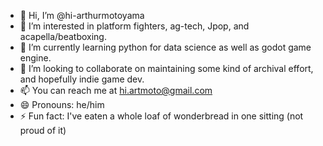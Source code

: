 - 👋 Hi, I’m @hi-arthurmotoyama
- 👀 I’m interested in platform fighters, ag-tech, Jpop, and acapella/beatboxing.
- 🌱 I’m currently learning python for data science as well as godot game engine.
- 💞️ I’m looking to collaborate on maintaining some kind of archival effort, and hopefully indie game dev.
- 📫 You can reach me at hi.artmoto@gmail.com
- 😄 Pronouns: he/him
- ⚡ Fun fact: I've eaten a whole loaf of wonderbread in one sitting (not proud of it)

<!---
hi-arthurmotoyama/hi-arthurmotoyama is a ✨ special ✨ repository because its `README.md` (this file) appears on your GitHub profile.
You can click the Preview link to take a look at your changes.
--->
